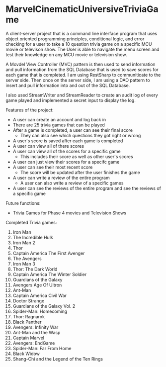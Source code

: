 # MarvelCinematicUniversiveTriviaGame

A client-server project that is a command line interface program that uses object oriented programming principles, conditional logic, and error checking for a user to take a 10 question trivia game on a specific MCU movie or televison show. The User is able to navigate the menu screen and test their knowledge on any MCU movie or television show. 

A Movdel View Controller (MVC) pattern is then used to send information and pull information from the SQL Database that is used to save scores for each game that is completed. I am using RestSharp to communiticate to the server side. Then once on the server side, I am using a DAO pattern to insert and pull information into and out of the SQL Database. 

I also used StreamWriter and StreamReader to create an audit log of every game played and implemented a secret input to display the log. 

Features of the project:
  - A user can create an account and log back in
  - There are 25 trivia games that can be played
  - After a game is completed, a user can see their final score
    - They can also see which questions they got right or wrong
  - A user's score is saved after each game is completed
  - A user can view all of there scores
  - A user can view all of the scores for a specific game
    - This includes their score as well as other user's scores
  - A user can just view their scores for a specifc game
  - A user can see their most recent score
    - The score will be updated after the user finishes the game
  - A user can write a review of the entire program
    - A user can also write a review of a specific games
  - A user can see the reviews of the entire program and see the reviews of a specific game

Future functions: 
  - Trivia Games for Phase 4 movies and Television Shows 

Completed Trivia games: 
  1. Iron Man
  2. The Incredible Hulk 
  3. Iron Man 2
  4. Thor
  5. Captain America The First Avenger
  6. The Avengers
  7. Iron Man 3
  8. Thor: The Dark World
  9. Captain America The Winter Soldier
  10. Guardians of the Galaxy
  11. Avengers Age Of Ultron
  12. Ant-Man
  13. Captain America Civil War
  14. Doctor Strange
  15. Guardians of the Galaxy Vol. 2
  16. Spider-Man: Homecoming
  17. Thor: Ragnarok
  18. Black Panther
  19. Avengers: Infinity War
  20. Ant-Man and the Wasp
  21. Captain Marvel
  22. Avengers: EndGame
  23. Spider-Man: Far From Home
  24. Black Widow
  25. Shang-Chi and the Legend of the Ten Rings
